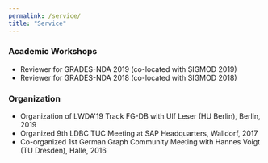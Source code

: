 ```yaml
---
permalink: /service/
title: "Service"
---
```


### Academic Workshops
* Reviewer for GRADES-NDA 2019 (co-located with SIGMOD 2019)  
* Reviewer for GRADES-NDA 2018 (co-located with SIGMOD 2018)

### Organization
* Organization of LWDA'19 Track FG-DB with Ulf Leser (HU Berlin), Berlin, 2019
* Organized 9th LDBC TUC Meeting at SAP Headquarters, Walldorf, 2017
* Co-organized 1st German Graph Community Meeting with Hannes Voigt (TU Dresden), Halle, 2016
